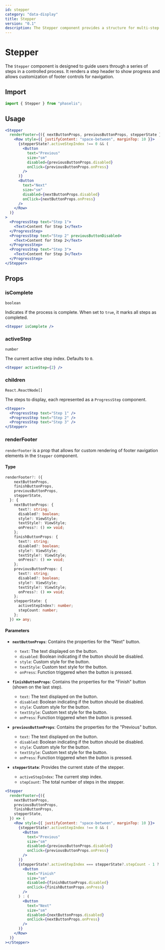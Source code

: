 ```yaml
---
id: stepper
category: "data-display"
title: Stepper
version: "0.1"
description: The Stepper component provides a structure for multi-step processes, managing the display and navigation of each step.
---
```


# Stepper

The `Stepper` component is designed to guide users through a series of steps in a controlled process. It renders a step header to show progress and allows customization of footer controls for navigation.

## Import

```jsx
import { Stepper } from "phaselis";
```

## Usage

```jsx
<Stepper
  renderFooter={({ nextButtonProps, previousButtonProps, stepperState }) => (
    <Row style={{ justifyContent: "space-between", marginTop: 10 }}>
      {stepperState?.activeStepIndex !== 0 && (
        <Button
          text="Previous"
          size="sm"
          disabled={previousButtonProps.disabled}
          onClick={previousButtonProps.onPress}
        />
      )}
      <Button
        text="Next"
        size="sm"
        disabled={nextButtonProps.disabled}
        onClick={nextButtonProps.onPress}
      />
    </Row>
  )}
>
  <ProgressStep text="Step 1">
    <Text>Content for Step 1</Text>
  </ProgressStep>
  <ProgressStep text="Step 2" previousButtonDisabled>
    <Text>Content for Step 2</Text>
  </ProgressStep>
  <ProgressStep text="Step 3">
    <Text>Content for Step 3</Text>
  </ProgressStep>
</Stepper>
```

## Props

### isComplete

`boolean`

Indicates if the process is complete. When set to `true`, it marks all steps as completed.

```jsx
<Stepper isComplete />
```

### activeStep

`number`

The current active step index. Defaults to `0`.

```jsx
<Stepper activeStep={2} />
```

### children

`React.ReactNode[]`

The steps to display, each represented as a `ProgressStep` component.

```jsx
<Stepper>
  <ProgressStep text="Step 1" />
  <ProgressStep text="Step 2" />
  <ProgressStep text="Step 3" />
</Stepper>
```

### renderFooter

`renderFooter` is a prop that allows for custom rendering of footer navigation elements in the `Stepper` component.

#### Type

```typescript
renderFooter?: ({
    nextButtonProps,
    finishButtonProps,
    previousButtonProps,
    stepperState,
  }: {
    nextButtonProps: {
      text?: string;
      disabled?: boolean;
      style?: ViewStyle;
      textStyle?: ViewStyle;
      onPress?: () => void;
    };
    finishButtonProps: {
      text?: string;
      disabled?: boolean;
      style?: ViewStyle;
      textStyle?: ViewStyle;
      onPress?: () => void;
    };
    previousButtonProps: {
      text?: string;
      disabled?: boolean;
      style?: ViewStyle;
      textStyle?: ViewStyle;
      onPress?: () => void;
    };
    stepperState: {
      activeStepIndex?: number;
      stepCount: number;
    };
  }) => any;
```

#### Parameters

- **`nextButtonProps`**: Contains the properties for the "Next" button.

  - `text`: The text displayed on the button.
  - `disabled`: Boolean indicating if the button should be disabled.
  - `style`: Custom style for the button.
  - `textStyle`: Custom text style for the button.
  - `onPress`: Function triggered when the button is pressed.

- **`finishButtonProps`**: Contains the properties for the "Finish" button (shown on the last step).

  - `text`: The text displayed on the button.
  - `disabled`: Boolean indicating if the button should be disabled.
  - `style`: Custom style for the button.
  - `textStyle`: Custom text style for the button.
  - `onPress`: Function triggered when the button is pressed.

- **`previousButtonProps`**: Contains the properties for the "Previous" button.

  - `text`: The text displayed on the button.
  - `disabled`: Boolean indicating if the button should be disabled.
  - `style`: Custom style for the button.
  - `textStyle`: Custom text style for the button.
  - `onPress`: Function triggered when the button is pressed.

- **`stepperState`**: Provides the current state of the stepper.
  - `activeStepIndex`: The current step index.
  - `stepCount`: The total number of steps in the stepper.

```jsx
<Stepper
  renderFooter={({
    nextButtonProps,
    previousButtonProps,
    finishButtonProps,
    stepperState,
  }) => (
    <Row style={{ justifyContent: "space-between", marginTop: 10 }}>
      {stepperState?.activeStepIndex !== 0 && (
        <Button
          text="Previous"
          size="sm"
          disabled={previousButtonProps.disabled}
          onClick={previousButtonProps.onPress}
        />
      )}
      {stepperState?.activeStepIndex === stepperState?.stepCount - 1 ? (
        <Button
          text="Finish"
          size="sm"
          disabled={finishButtonProps.disabled}
          onClick={finishButtonProps.onPress}
        />
      ) : (
        <Button
          text="Next"
          size="sm"
          disabled={nextButtonProps.disabled}
          onClick={nextButtonProps.onPress}
        />
      )}
    </Row>
  )}
></Stepper>
```
